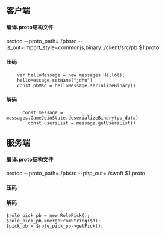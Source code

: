 ## 客户端

#### 编译.proto结构文件
protoc --proto_path=./pbsrc --js_out=import_style=commonjs,binary:./client/src/pb $1.proto

#### 压码

```
    var helloMessage = new messages.Hello();
    helloMessage.setName("jdhu")
    const pbMsg = helloMessage.serializeBinary()
```

#### 解码

```
      const message = messages.GameJoinState.deserializeBinary(pb_data)
        const usersList = message.getUsersList()
```

## 服务端

#### 编译.proto结构文件
protoc --proto_path=./pbsrc --php_out=./swoft $1.proto

#### 压码

#### 解码
```
$role_pick_pb = new RolePick();
$role_pick_pb->mergeFromString($d);
$pick_pb = $role_pick_pb->getPick();
```